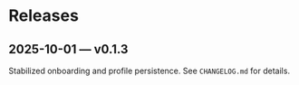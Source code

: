 # Releases

## 2025-10-01 — v0.1.3
Stabilized onboarding and profile persistence. See `CHANGELOG.md` for details.
